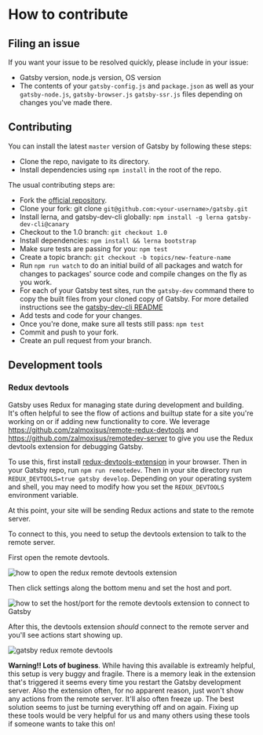 # How to contribute

## Filing an issue

If you want your issue to be resolved quickly, please include in your issue:

* Gatsby version, node.js version, OS version
* The contents of your `gatsby-config.js` and `package.json` as well as your
  `gatsby-node.js`, `gatsby-browser.js` `gatsby-ssr.js` files depending on
  changes you've made there.

## Contributing
You can install the latest `master` version of Gatsby by following these steps:

* Clone the repo, navigate to its directory.
* Install dependencies using `npm install` in the root of the repo.

The usual contributing steps are:

* Fork the [official repository](https://github.com/gatsbyjs/gatsby).
* Clone your fork: git clone `git@github.com:<your-username>/gatsby.git`
* Install lerna, and gatsby-dev-cli globally: `npm install -g lerna gatsby-dev-cli@canary`
* Checkout to the 1.0 branch: `git checkout 1.0`
* Install dependencies: `npm install && lerna bootstrap`
* Make sure tests are passing for you: `npm test`
* Create a topic branch: `git checkout -b topics/new-feature-name`
* Run `npm run watch` to do an initial build of all packages and watch for
  changes to packages' source code and compile changes on the fly as you
  work.
* For each of your Gatsby test sites, run the `gatsby-dev` command there to copy
  the built files from your cloned copy of Gatsby. For more detailed instructions
  see the [gatsby-dev-cli README](/packages/gatsby-dev-cli/)
* Add tests and code for your changes.
* Once you're done, make sure all tests still pass: `npm test`
* Commit and push to your fork.
* Create an pull request from your branch.

## Development tools

### Redux devtools

Gatsby uses Redux for managing state during development and building. It's
often helpful to see the flow of actions and builtup state for a site you're
working on or if adding new functionality to core. We leverage
https://github.com/zalmoxisus/remote-redux-devtools and
https://github.com/zalmoxisus/remotedev-server to give you use the Redux
devtools extension for debugging Gatsby.

To use this, first install
[redux-devtools-extension](https://github.com/zalmoxisus/redux-devtools-extension)
in your browser. Then in your Gatsby repo, run `npm run remotedev`. Then in
your site directory run `REDUX_DEVTOOLS=true gatsby develop`. Depending on
your operating system and shell, you may need to modify how you set the
`REDUX_DEVTOOLS` environment variable.

At this point, your site will be sending Redux actions and state to the remote server.

To connect to this, you need to setup the devtools extension to talk to the remote
server.

First open the remote devtools.

![how to open the redux remote devtools extension](./images/open-remote-dev-tools.png)

Then click settings along the bottom menu and set the host and port.

![how to set the host/port for the remote devtools extension to connect to Gatsby](./images/remote-dev-settings.png)

After this, the devtools extension *should* connect to the remote server and you'll
see actions start showing up.

![gatsby redux remote devtools](./images/running-redux-devtools.png)

**Warning!! Lots of buginess**. While having this available is extreamly
helpful, this setup is very buggy and fragile. There is a memory leak in the
extension that's triggered it seems every time you restart the Gatsby
development server. Also the extension often, for no apparent reason, just
won't show any actions from the remote server. It'll also often freeze up. The
best solution seems to just be turning everything off and on again.  Fixing up
these tools would be very helpful for us and many others using these tools if
someone wants to take this on!
